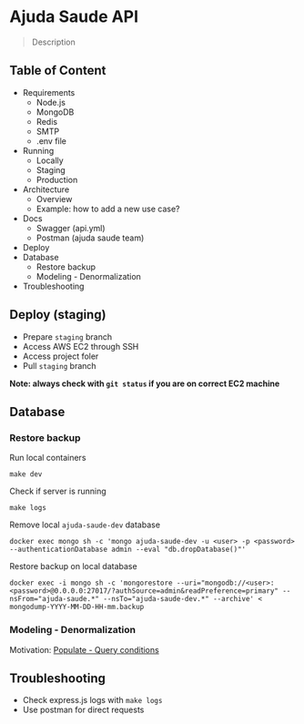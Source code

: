# Ajuda Saude API

> Description

## Table of Content

- Requirements
  - Node.js
  - MongoDB
  - Redis
  - SMTP
  - .env file
- Running
  - Locally
  - Staging
  - Production
- Architecture
  - Overview
  - Example: how to add a new use case?
- Docs
  - Swagger (api.yml)
  - Postman (ajuda saude team)
- Deploy
- Database
  - Restore backup
  - Modeling - Denormalization
- Troubleshooting

## Deploy (staging)

- Prepare `staging` branch
- Access AWS EC2 through SSH
- Access project foler
- Pull `staging` branch

**Note: always check with `git status` if you are on correct EC2 machine**

## Database

### Restore backup

Run local containers

```
make dev
```

Check if server is running

```
make logs
```

Remove local `ajuda-saude-dev` database

```
docker exec mongo sh -c 'mongo ajuda-saude-dev -u <user> -p <password> --authenticationDatabase admin --eval "db.dropDatabase()"'
```

Restore backup on local database

```
docker exec -i mongo sh -c 'mongorestore --uri="mongodb://<user>:<password>@0.0.0.0:27017/?authSource=admin&readPreference=primary" --nsFrom="ajuda-saude.*" --nsTo="ajuda-saude-dev.*" --archive' < mongodump-YYYY-MM-DD-HH-mm.backup
```

### Modeling - Denormalization

Motivation: [Populate - Query conditions](https://mongoosejs.com/docs/populate.html#query-conditions)

## Troubleshooting

- Check express.js logs with `make logs`
- Use postman for direct requests
